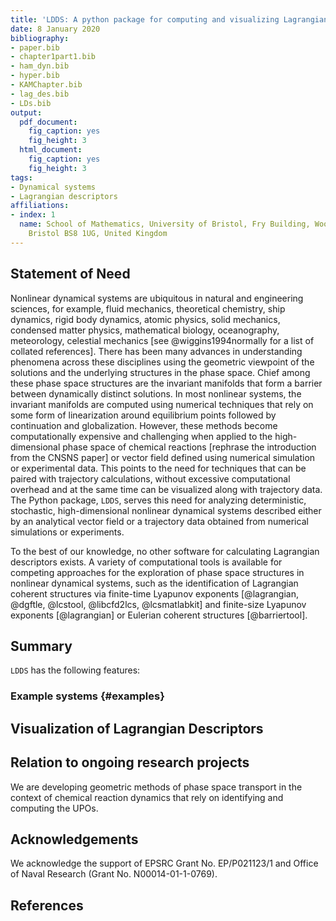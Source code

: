 ```yaml
---
title: 'LDDS: A python package for computing and visualizing Lagrangian Descriptors for Dynamical Systems'
date: 8 January 2020
bibliography: 
- paper.bib
- chapter1part1.bib
- ham_dyn.bib
- hyper.bib
- KAMChapter.bib
- lag_des.bib
- LDs.bib
output:
  pdf_document:
    fig_caption: yes
    fig_height: 3
  html_document:
    fig_caption: yes
    fig_height: 3
tags:
- Dynamical systems
- Lagrangian descriptors
affiliations:
- index: 1
  name: School of Mathematics, University of Bristol, Fry Building, Woodland Road,
    Bristol BS8 1UG, United Kingdom
---
```


## Statement of Need

Nonlinear dynamical systems are ubiquitous in natural and engineering sciences, for example, fluid mechanics, theoretical chemistry, ship dynamics, rigid body dynamics, atomic physics, solid mechanics, condensed matter physics, mathematical biology, oceanography, meteorology, celestial mechanics [see @wiggins1994normally for a list of collated references]. There has been many advances in understanding phenomena across these disciplines using the geometric viewpoint of the solutions and the underlying structures in the phase space. Chief among these phase space structures are the invariant manifolds that form a barrier between dynamically distinct solutions. In most nonlinear systems, the invariant manifolds are computed using numerical techniques that rely on some form of linearization around equilibrium points followed by continuation and globalization. However, these methods become computationally expensive and challenging when applied to the high-dimensional phase space of chemical reactions [rephrase the introduction from the CNSNS paper] or vector field defined using numerical simulation or experimental data. This points to the need for techniques that can be paired with trajectory calculations, without excessive computational overhead and at the same time can be visualized along with trajectory data. The Python package, `LDDS`, serves this need for analyzing deterministic, stochastic, high-dimensional nonlinear dynamical systems described either by an analytical vector field or a trajectory data obtained from numerical simulations or experiments.

To the best of our knowledge, no other software for calculating Lagrangian descriptors exists. A variety of computational tools is available for competing approaches for the exploration of phase space structures in nonlinear dynamical systems, such as the identification of Lagrangian coherent structures via
finite-time Lyapunov exponents [@lagrangian, @dgftle, @lcstool, @libcfd2lcs, @lcsmatlabkit] and finite-size Lyapunov exponents [@lagrangian] or Eulerian coherent structures [@barriertool].

## Summary

`LDDS` has the following features:


### Example systems {#examples}



## Visualization of Lagrangian Descriptors



## Relation to ongoing research projects

We are developing geometric methods of phase space transport in the context of chemical reaction dynamics that rely on identifying and computing the UPOs.


## Acknowledgements

We acknowledge the support of EPSRC Grant No. EP/P021123/1 and Office of Naval Research (Grant No. N00014-01-1-0769). 


## References


